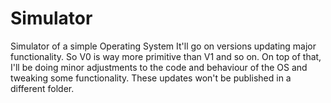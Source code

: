 # Simulator
Simulator of a simple Operating System
It'll go on versions updating major functionality. So V0 is way more primitive than V1 and so on.
On top of that, I'll be doing minor adjustments to the code and behaviour of the OS and tweaking some functionality.
These updates won't be published in a different folder.
